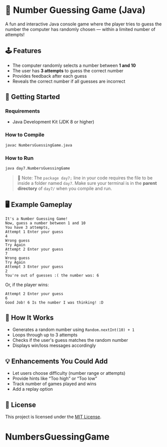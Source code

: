 # 🎯 Number Guessing Game (Java)

A fun and interactive Java console game where the player tries to guess the number the computer has randomly chosen — within a limited number of attempts!

## 🕹️ Features

- The computer randomly selects a number between **1 and 10**
- The user has **3 attempts** to guess the correct number
- Provides feedback after each guess
- Reveals the correct number if all guesses are incorrect

## 🚀 Getting Started

### Requirements

- Java Development Kit (JDK 8 or higher)

### How to Compile

```bash
javac NumbersGuessingGame.java
```

### How to Run

```bash
java day7.NumbersGuessingGame
```

> 📁 Note: The `package day7;` line in your code requires the file to be inside a folder named `day7`. Make sure your terminal is in the **parent directory** of `day7/` when you compile and run.

## 🖥️ Example Gameplay

```
It's a Number Guessing Game!
Now, guess a number between 1 and 10
You have 3 attempts,
Attempt 1 Enter your guess
4
Wrong guess
Try Again
Attempt 2 Enter your guess
7
Wrong guess
Try Again
Attempt 3 Enter your guess
2
You're out of guesses :( the number was: 6
```

Or, if the player wins:

```
Attempt 2 Enter your guess
6
Good Job! 6 Is the number I was thinking! :D
```

## 🧠 How It Works

- Generates a random number using `Random.nextInt(10) + 1`
- Loops through up to 3 attempts
- Checks if the user's guess matches the random number
- Displays win/loss messages accordingly

## 💡 Enhancements You Could Add

- Let users choose difficulty (number range or attempts)
- Provide hints like “Too high” or “Too low”
- Track number of games played and wins
- Add a replay option

## 📄 License

This project is licensed under the [MIT License](https://opensource.org/licenses/MIT).
# NumbersGuessingGame
